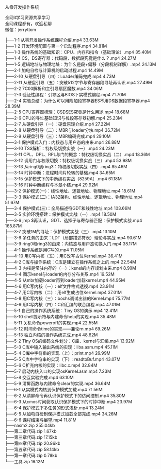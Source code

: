 从零开发操作系统

全网it学习资源共享学习<br>全网课程都有，欢迎私聊<br>微信：jerryttom<br>

├──1-1 从零开发操作系统课程介绍.mp4 33.63M<br> ├──1-2 开发环境配置与第一个启动程序.mp4 34.81M<br> ├──1-3 操作系统的基础知识：CPU、内存和指令（基础理论）.mp4 35.40M<br> ├──1-4 CS，DS寄存器：代码段，数据段究竟是什么？.mp4 24.27M<br> ├──1-5 逻辑地址与物理地址：为什么是段+偏移（分段机制详解）.mp4 24.13M<br> ├──2-1 加电自检与计算机的启动过程.mp4 14.49M<br> ├──2-10 从硬盘引导（四）：Loader编码完成.mp4 4.73M<br> ├──2-11 从硬盘引导（五）：突破512字节与寄存器段寻址再认识.mp4 27.49M<br> ├──2-2 7C00解析和主引导扇区魔数.mp4 34.06M<br> ├──2-3 验证性编程：引导区与BIOS下实模式编程.mp4 71.70M<br> ├──2-4 实验总结：为什么可以用附加段寄存器ES不用DS数据段寄存器.mp4 28.39M<br> ├──2-5 CPU寄存器梳理：CSDSES究竟是什么用途.mp4 18.68M<br> ├──2-6 CPU的寻址基础知识与栈段寄存器初解.mp4 25.23M<br> ├──2-7 从硬盘引导（一）：硬盘原理介绍.mp4 27.22M<br> ├──2-8 从硬盘引导（二）：MBR与loader分块.mp4 36.72M<br> ├──2-9 从硬盘引导（三）：MBR编码完成.mp4 29.10M<br> ├──3-1 保护模式入门：内核态与用户态的由来.mp4 26.88M<br> ├──3-10 TSS解析：特权级切换实战（一）.mp4 24.23M<br> ├──3-11 CPL、DPL、RPL与门的概念：特权级切换实战（二）.mp4 18.36M<br> ├──3-12 调用门与权限切换：特权级切换实战（三）.mp4 53.98M<br> ├──3-13 从ring0到ring3：特权级切换实战（四）.mp4 85.46M<br> ├──3-14 时钟中断：进程时间片轮转的基础.mp4 34.65M<br> ├──3-15 保护模式下的中断编程实战（8259A）.mp4 61.18M<br> ├──3-16 时钟中断编程与本章小结.mp4 29.92M<br> ├──3-2 保护模式(一)：线性地址、逻辑地址、物理地址.mp4 18.61M<br> ├──3-3 保护模式(二)：IA32架构、线性地址、逻辑地址、物理地址.mp4 51.67M<br> ├──3-4 保护模式(三)：全局描述符GDT和线性地址.mp4 103.66M<br> ├──3-5 实验环境搭建：保护模式实战（一）.mp4 18.50M<br> ├──3-6 jmp $再认识，GDT、选择子与寄存器匹配：保护模式实战.mp4 165.87M<br> ├──3-7 突破1M的寻址：保护模式实战（三）.mp4 13.10M<br> ├──3-8 多任务的由来：LDT（局部描述符表）理论与实战.mp4 90.61M<br> ├──3-9 ring0和ring3的由来：内核态与用户态切换入门.mp4 38.17M<br> ├──4-1 操作系统是用C写的.mp4 11.05M<br> ├──4-10 用C写内核（五）：用C改写占位Kernel.mp4 36.41M<br> ├──4-2 C库与操作系统：C库是建立在操作系统之上的.mp4 22.54M<br> ├──4-3 内核是常驻内存的（一）：kenel的内存规划由来.mp4 8.90M<br> ├──4-4 图示kenel与loader的内存分布关系.mp4 19.52M<br> ├──4-5 从mbr加载loader再到loader加载kernel.mp4 44.95M<br> ├──4-6 用C写内核（一）：elf文件格式透视.mp4 23.91M<br> ├──4-7 用C写内核（二）：用elf生成占位Kernel.mp4 37.01M<br> ├──4-8 用C写内核（三）：bochs调试出错的Kernel.mp4 75.77M<br> ├──4-9 用C写内核（四）：C和汇编的联合编程.mp4 47.01M<br> ├──5-1 自己的操作系统系统：Tiny OS的演示.mp4 12.41M<br> ├──5-10 shell提示符与内建命令help的实现.mp4 35.48M<br> ├──5-11 关机命令poweroff的实现.mp4 22.55M<br> ├──5-12 时间命令time的实现——兼论rn.mp4 69.26M<br> ├──5-13 独立内核的操作系统完成.mp4 48.62M<br> ├──5-2 Tiny OS的编码文件划分：C库、kernel与汇编.mp4 13.92M<br> ├──5-3 C库中输入输出系统的实现：liba.asm.mp4 45.11M<br> ├──5-4 C库中字符串的实现（上）：print.mp4 26.99M<br> ├──5-5 C库中字符串的实现（下）：readtoBuf.mp4 43.07M<br> ├──5-6 C扩充内核的实现：libc.c.mp4 32.84M<br> ├──5-7 启动内核入口的实现osKernel.asm.mp4 7.23M<br> ├──5-8 交互实验完成.mp4 63.10M<br> ├──5-9 清屏函数与内建命令clear的实现.mp4 36.64M<br> ├──6-1 从实模式内核到保护模式加载.mp4 71.56M<br> ├──6-2 从清屏命令再认识保护模式下的访问控制.mp4 35.80M<br> ├──6-3 从cmos时间获取认识保护模式下的时钟中断.mp4 23.97M<br> ├──6-4 保护模式下多任务的形式浅析.mp4 13.24M<br> ├──6-5 从加电自检到保护模式加载全部完成.mp4 34.26M<br> ├──6-6 课程结束与展望.mp4 11.81M<br> ├──nasm2.zip 255.04kb<br> ├──第二章代码.zip 1.67kb<br> ├──第三章代码.zip 17.15kb<br> ├──第四章代码.zip 20.96kb<br> ├──第五章代码.zip 58.14kb<br> ├──第一章代码.zip 0.78kb<br> └──工具.zip 16.12M